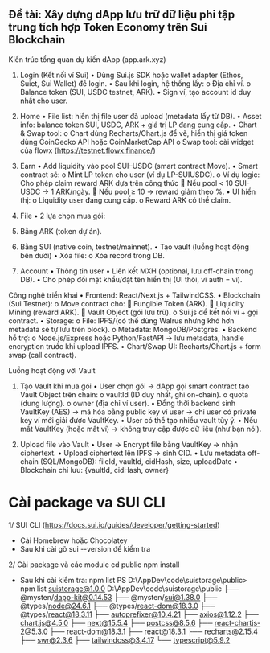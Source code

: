 ## Đề tài: Xây dựng dApp lưu trữ dữ liệu phi tập trung tích hợp Token Economy trên Sui Blockchain

Kiến trúc tổng quan dự kiến dApp (app.ark.xyz)
1. Login (Kết nối ví Sui)
•	Dùng Sui.js SDK hoặc wallet adapter (Ethos, Suiet, Sui Wallet) để login.
•	Sau khi login, hệ thống lấy:
o	Địa chỉ ví.
o	Balance token (SUI, USDC testnet, ARK).
•	Sign ví, tạo account id duy nhất cho user.

2. Home
•	File list: hiển thị file user đã upload (metadata lấy từ DB).
•	Asset info: balance token SUI, USDC, ARK + giá trị LP đang cung cấp.
•	Chart & Swap tool:
o	Chart dùng Recharts/Chart.js để vẽ, hiển thị giá token dùng CoinGecko API hoặc CoinMarketCap API
o	Swap tool: cài widget của flowx (https://testnet.flowx.finance/)

3. Earn
•	Add liquidity vào pool SUI–USDC (smart contract Move).
•	Smart contract sẽ:
o	Mint LP token cho user (ví dụ LP-SUIUSDC).
o	Ví dụ logic: Cho phép claim reward ARK dựa trên công thức 
	Nếu pool < 10 SUI-USDC → 1 ARK/ngày.
	Nếu pool ≥ 10 → reward giảm theo %.
•	UI hiển thị:
o	Liquidity user đang cung cấp.
o	Reward ARK có thể claim.

4. File
•	2 lựa chọn mua gói:
1.	Bằng ARK (token dự án).
2.	Bằng SUI (native coin, testnet/mainnet).
•	Tạo vault (luồng hoạt động bên dưới)
•	Xóa file:
o	Xóa record trong DB.
5. Account
•	Thông tin user
•	Liên kết MXH (optional, lưu off-chain trong DB).
•	Cho phép đổi mật khẩu/đặt tên hiển thị (UI thôi, vì auth = ví).

 Công nghệ triển khai
•	Frontend: React/Next.js + TailwindCSS.
•	Blockchain (Sui Testnet):
o	Move contract cho:
	Fungible Token (ARK).
	Liquidity Mining (reward ARK).
	Vault Object (gói lưu trữ).
o	Sui.js để kết nối ví + gọi contract.
•	Storage:
o	File: IPFS/(có thể dùng Walrus nhưng khó hơn metadata sẽ tự lưu trên block).
o	Metadata: MongoDB/Postgres.
•	Backend hỗ trợ:
o	Node.js/Express hoặc Python/FastAPI → lưu metadata, handle encryption trước khi upload IPFS.
•	Chart/Swap UI: Recharts/Chart.js + form swap (call contract).


Luồng hoạt động với Vault
1. Tạo Vault khi mua gói
•	User chọn gói → dApp gọi smart contract tạo Vault Object trên chain:
o	vaultId (ID duy nhất, ghi on-chain).
o	quota (dung lượng).
o	owner (địa chỉ ví user).
•	Đồng thời backend sinh VaultKey (AES) → mã hóa bằng public key ví user → chỉ user có private key ví mới giải được VaultKey.
•	User có thể tạo nhiều vault tùy ý.
•	Nếu mất VaultKey (hoặc mất ví) → không truy cập được dữ liệu (như bạn nói).

2. Upload file vào Vault
•	User → Encrypt file bằng VaultKey → nhận ciphertext.
•	Upload ciphertext lên IPFS → sinh CID.
•	Lưu metadata off-chain (SQL/MongoDB): fileId, vaultId, cidHash, size, uploadDate
•	Blockchain chỉ lưu: {vaultId, cidHash, owner} 

# Cài package va SUI CLI
1/ SUI CLI (https://docs.sui.io/guides/developer/getting-started)
- Cài Homebrew hoặc Chocolatey
- Sau khi cài gõ sui --version để kiểm tra 

2/ Cài package và các module
cd public
npm install

- Sau khi cài kiểm tra: npm list
PS D:\AppDev\code\suistorage\public> npm list
suistorage@1.0.0 D:\AppDev\code\suistorage\public
├── @mysten/dapp-kit@0.14.53
├── @mysten/sui@1.38.0
├── @types/node@24.6.1
├── @types/react-dom@18.3.0
├── @types/react@18.3.11
├── autoprefixer@10.4.21
├── axios@1.12.2
├── chart.js@4.5.0
├── next@15.5.4
├── postcss@8.5.6
├── react-chartjs-2@5.3.0
├── react-dom@18.3.1
├── react@18.3.1
├── recharts@2.15.4
├── swr@2.3.6
├── tailwindcss@3.4.17
└── typescript@5.9.2
